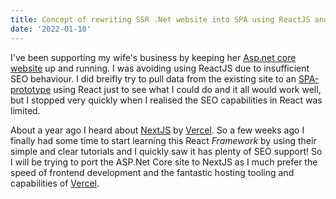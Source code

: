 ```yaml
---
title: Concept of rewriting SSR .Net website into SPA using ReactJS and Redux
date: '2022-01-10'
---
```


I've been supporting my wife's business by keeping her [Asp.net core website](https://localfamily.events) up and running.  I was avoiding using ReactJS due to insufficient SEO behaviour.  I did breifly try to pull data from the existing site to an [SPA-prototype](https://vercel.com/planethurley/lfe/6mozRfyiUy3oTd7pUMQV26uAyZKd) using React just to see what I could do and it all would work well, but I stopped very quickly when I realised the SEO capabilities in React was limited.

About a year ago I heard about [NextJS](https://nextjs.org/) by [Vercel](https://vercel.com/).  So a few weeks ago I finally had some time to start learning this React *Framework* by using their simple and clear tutorials and I quickly saw it has plenty of SEO support!  So I will be trying to port the ASP.Net Core site to NextJS as I much prefer the speed of frontend development and the fantastic hosting tooling and capabilities of [Vercel](https://vercel.com/).